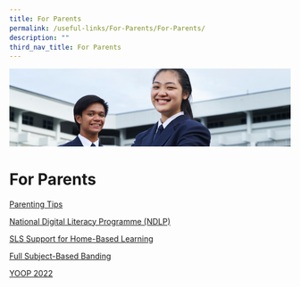 ```yaml
---
title: For Parents
permalink: /useful-links/For-Parents/For-Parents/
description: ""
third_nav_title: For Parents
---
```

![](/images/Useful%20Links.jpg)

For Parents
===========


[Parenting Tips](/useful-links/For-Parents/Parenting-Tips/)

[National Digital Literacy Programme (NDLP)](/useful-links/For-Parents/National-Digital-Literacy-Programme/)

[SLS Support for Home-Based Learning](/useful-links/For-Parents/SLS-Support-for-Home-Based-Learning/)

[Full Subject-Based Banding](/useful-links/For-Parents/Full-Subject-Based-Banding/)

[YOOP 2022](/useful-links/For-Parents/YOOP-2022/)
